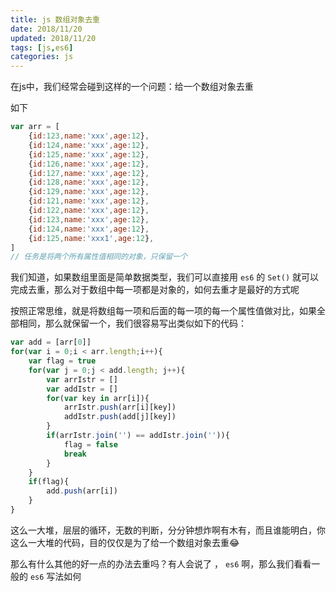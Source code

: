 ```yaml
---
title: js 数组对象去重
date: 2018/11/20
updated: 2018/11/20
tags: [js,es6]
categories: js
---
```


在js中，我们经常会碰到这样的一个问题：给一个数组对象去重

如下

```javascript
var arr = [
    {id:123,name:'xxx',age:12},
    {id:124,name:'xxx',age:12},
    {id:125,name:'xxx',age:12},
    {id:126,name:'xxx',age:12},
    {id:127,name:'xxx',age:12},
    {id:128,name:'xxx',age:12},
    {id:129,name:'xxx',age:12},
    {id:121,name:'xxx',age:12},
    {id:122,name:'xxx',age:12},
    {id:123,name:'xxx',age:12},
    {id:124,name:'xxx',age:12},
    {id:125,name:'xxx1',age:12},
]
// 任务是将两个所有属性值相同的对象，只保留一个
```

我们知道，如果数组里面是简单数据类型，我们可以直接用 `es6` 的 `Set()` 就可以完成去重，那么对于数组中每一项都是对象的，如何去重才是最好的方式呢

按照正常思维，就是将数组每一项和后面的每一项的每一个属性值做对比，如果全部相同，那么就保留一个，我们很容易写出类似如下的代码：

```javascript
var add = [arr[0]]
for(var i = 0;i < arr.length;i++){
    var flag = true
    for(var j = 0;j < add.length; j++){
        var arrIstr = []
        var addIstr = []
        for(var key in arr[i]){
            arrIstr.push(arr[i][key])
            addIstr.push(add[j][key])
        }
        if(arrIstr.join('') == addIstr.join('')){
            flag = false
            break
        }
    }
    if(flag){
        add.push(arr[i])
    }
}
```

这么一大堆，层层的循环，无数的判断，分分钟想炸啊有木有，而且谁能明白，你这么一大堆的代码，目的仅仅是为了给一个数组对象去重😂

那么有什么其他的好一点的办法去重吗？有人会说了 ， ` es6 ` 啊，那么我们看看一般的 ` es6 ` 写法如何